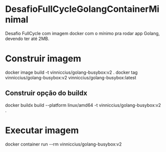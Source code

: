 # DesafioFullCycleGolangContainerMinimal
Desafio FullCycle com imagem docker com o mínimo pra rodar app Golang, devendo ter até 2MB.

# Construir imagem
docker image build -t vinniccius/golang-busybox:v2 .
docker tag vinniccius/golang-busybox:v2 vinniccius/golang-busybox:latest

## Construir opção do buildx
docker buildx build --platform linux/amd64 -t vinniccius/golang-busybox:v2 .

# Executar imagem
docker container run --rm vinniccius/golang-busybox:v2